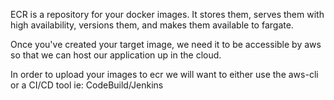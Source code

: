 ECR is a repository for your docker images. It stores them, serves them with high availability, versions them, and makes them available to fargate.

Once you've created your target image, we need it to be accessible by aws so that we can host our application up in the cloud.

In order to upload your images to ecr we will want to either use the aws-cli or a CI/CD tool ie: CodeBuild/Jenkins